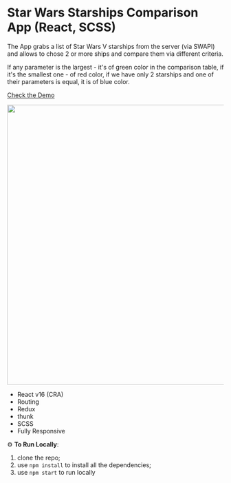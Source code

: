 # Star Wars Starships Comparison App (React, SCSS)

The App grabs a list of Star Wars V starships from the server (via SWAPI) and allows to chose 2 or more ships and compare them via different criteria.

If any parameter is the largest - it's of green color in the comparison table, if it's the smallest one - of red color, if we have only 2 starships and one of their parameters is equal, it is of blue color.

<a href="https://eisenpar.com/starships/" target="_blank">Check the Demo</a>

<img src="http://natali-davydova.me/assets/img/portfolio/starships/full-1.png" width="650" />

- React v16 (CRA)
- Routing
- Redux
- thunk
- SCSS
- Fully Responsive

⚙️ **To Run Locally**:

1. clone the repo;
2. use `npm install` to install all the dependencies;
3. use `npm start` to run locally
